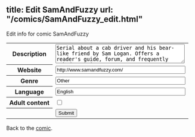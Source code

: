 title: Edit SamAndFuzzy
url: "/comics/SamAndFuzzy_edit.html"
---
Edit info for comic SamAndFuzzy

<form name="comic" action="http://gaepostmail.appspot.com/comic/" method="post">
<table class="comicinfo">
<tr>
<th>Description</th><td><textarea name="description" cols="40" rows="3">Serial about a cab driver and his bear-like friend by Sam Logan. Offers a reader's guide, forum, and frequently asked questions.</textarea></td>
</tr>
<tr>
<th>Website</th><td><input type="text" name="url" value="http://www.samandfuzzy.com/" size="40"/></td>
</tr>
<tr>
<th>Genre</th><td><input type="text" name="genre" value="Other" size="40"/></td>
</tr>
<tr>
<th>Language</th><td><input type="text" name="language" value="English" size="40"/></td>
</tr>
<tr>
<th>Adult content</th><td><input type="checkbox" name="adult" value="adult" /></td>
</tr>
<tr>
<th></th><td>
<input type="hidden" name="comic" value="SamAndFuzzy" />
<input type="submit" name="submit" value="Submit" />
</td>
</tr>
</table>
</form>

Back to the [comic](SamAndFuzzy.html).
